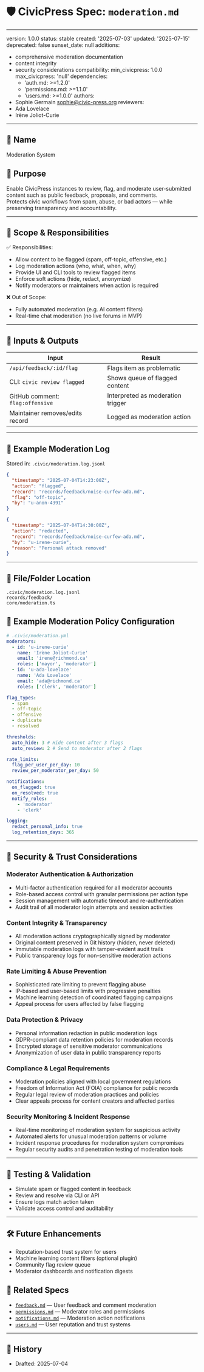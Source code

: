 # 🛡️ CivicPress Spec: `moderation.md`

---
version: 1.0.0
status: stable
created: '2025-07-03'
updated: '2025-07-15'
deprecated: false
sunset_date: null
additions:

- comprehensive moderation documentation
- content integrity
- security considerations
compatibility:
  min_civicpress: 1.0.0
  max_civicpress: 'null'
  dependencies:
  - 'auth.md: >=1.2.0'
  - 'permissions.md: >=1.1.0'
  - 'users.md: >=1.0.0'
authors:
- Sophie Germain <sophie@civic-press.org>
reviewers:
- Ada Lovelace
- Irène Joliot-Curie

---

## 📛 Name

Moderation System

## 🎯 Purpose

Enable CivicPress instances to review, flag, and moderate user-submitted content
such as public feedback, proposals, and comments.  
Protects civic workflows from spam, abuse, or bad actors — while preserving
transparency and accountability.

---

## 🧩 Scope & Responsibilities

✅ Responsibilities:

- Allow content to be flagged (spam, off-topic, offensive, etc.)
- Log moderation actions (who, what, when, why)
- Provide UI and CLI tools to review flagged items
- Enforce soft actions (hide, redact, anonymize)
- Notify moderators or maintainers when action is required

❌ Out of Scope:

- Fully automated moderation (e.g. AI content filters)
- Real-time chat moderation (no live forums in MVP)

---

## 🔗 Inputs & Outputs

| Input                            | Result                            |
| -------------------------------- | --------------------------------- |
| `/api/feedback/:id/flag`         | Flags item as problematic         |
| CLI: `civic review flagged`      | Shows queue of flagged content    |
| GitHub comment: `flag:offensive` | Interpreted as moderation trigger |
| Maintainer removes/edits record  | Logged as moderation action       |

---

## 📝 Example Moderation Log

Stored in: `.civic/moderation.log.jsonl`

```json
{
  "timestamp": "2025-07-04T14:23:00Z",
  "action": "flagged",
  "record": "records/feedback/noise-curfew-ada.md",
  "flag": "off-topic",
  "by": "u-anon-4391"
}
```

```json
{
  "timestamp": "2025-07-04T14:30:00Z",
  "action": "redacted",
  "record": "records/feedback/noise-curfew-ada.md",
  "by": "u-irene-curie",
  "reason": "Personal attack removed"
}
```

---

## 📂 File/Folder Location

```
.civic/moderation.log.jsonl
records/feedback/
core/moderation.ts
```

## 📝 Example Moderation Policy Configuration

```yaml
# .civic/moderation.yml
moderators:
  - id: 'u-irene-curie'
    name: 'Irène Joliot-Curie'
    email: 'irene@richmond.ca'
    roles: ['mayor', 'moderator']
  - id: 'u-ada-lovelace'
    name: 'Ada Lovelace'
    email: 'ada@richmond.ca'
    roles: ['clerk', 'moderator']

flag_types:
  - spam
  - off-topic
  - offensive
  - duplicate
  - resolved

thresholds:
  auto_hide: 3 # Hide content after 3 flags
  auto_review: 2 # Send to moderator after 2 flags

rate_limits:
  flag_per_user_per_day: 10
  review_per_moderator_per_day: 50

notifications:
  on_flagged: true
  on_resolved: true
  notify_roles:
    - 'moderator'
    - 'clerk'

logging:
  redact_personal_info: true
  log_retention_days: 365
```

---

## 🔐 Security & Trust Considerations

### Moderator Authentication & Authorization

- Multi-factor authentication required for all moderator accounts
- Role-based access control with granular permissions per action type
- Session management with automatic timeout and re-authentication
- Audit trail of all moderator login attempts and session activities

### Content Integrity & Transparency

- All moderation actions cryptographically signed by moderator
- Original content preserved in Git history (hidden, never deleted)
- Immutable moderation logs with tamper-evident audit trails
- Public transparency logs for non-sensitive moderation actions

### Rate Limiting & Abuse Prevention

- Sophisticated rate limiting to prevent flagging abuse
- IP-based and user-based limits with progressive penalties
- Machine learning detection of coordinated flagging campaigns
- Appeal process for users affected by false flagging

### Data Protection & Privacy

- Personal information redaction in public moderation logs
- GDPR-compliant data retention policies for moderation records
- Encrypted storage of sensitive moderator communications
- Anonymization of user data in public transparency reports

### Compliance & Legal Requirements

- Moderation policies aligned with local government regulations
- Freedom of Information Act (FOIA) compliance for public records
- Regular legal review of moderation practices and policies
- Clear appeals process for content creators and affected parties

### Security Monitoring & Incident Response

- Real-time monitoring of moderation system for suspicious activity
- Automated alerts for unusual moderation patterns or volume
- Incident response procedures for moderation system compromises
- Regular security audits and penetration testing of moderation tools

---

## 🧪 Testing & Validation

- Simulate spam or flagged content in feedback
- Review and resolve via CLI or API
- Ensure logs match action taken
- Validate access control and auditability

---

## 🛠️ Future Enhancements

- Reputation-based trust system for users
- Machine learning content filters (optional plugin)
- Community flag review queue
- Moderator dashboards and notification digests

## 🔗 Related Specs

- [`feedback.md`](./feedback.md) — User feedback and comment moderation
- [`permissions.md`](./permissions.md) — Moderator roles and permissions
- [`notifications.md`](./notifications.md) — Moderation action notifications
- [`users.md`](./users.md) — User reputation and trust systems

---

## 📅 History

- Drafted: 2025-07-04
